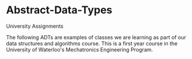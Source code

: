 # Abstract-Data-Types
University Assignments

The following ADTs are examples of classes we are learning as part of our data structures and algorithms course. 
This is a first year course in the University of Waterloo's Mechatronics Engineering Program.
